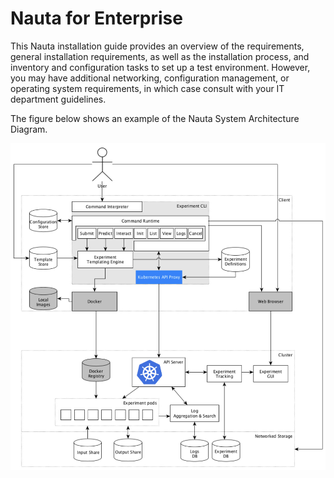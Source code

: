 # Nauta for Enterprise

This Nauta installation guide provides an overview of the requirements, general installation requirements, as well as the installation process, and inventory and configuration tasks to set up a test environment. However, you may have additional networking, configuration management, or operating system requirements, in which case consult with your IT department guidelines. 

The figure below shows an example of the Nauta System Architecture Diagram. 



![New Users Added](Z_examples/NETWORK.jpg)
